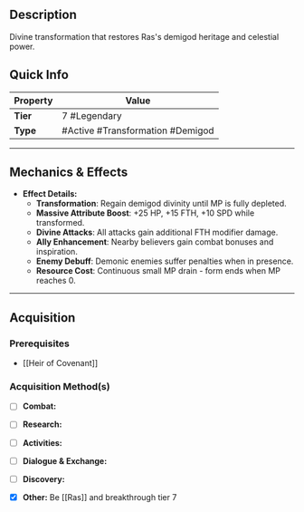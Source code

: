 ## Description
 Divine transformation that restores Ras's demigod heritage and celestial power.

## Quick Info
| Property | Value                          |
| -------- | ------------------------------ |
| **Tier** | 7 #Legendary                   |
| **Type** | #Active #Transformation #Demigod |

---

## Mechanics & Effects
- **Effect Details:**
    - **Transformation**: Regain demigod divinity until MP is fully depleted.
    - **Massive Attribute Boost**: +25 HP, +15 FTH, +10 SPD while transformed.
    - **Divine Attacks**: All attacks gain additional FTH modifier damage.
    - **Ally Enhancement**: Nearby believers gain combat bonuses and inspiration.
    - **Enemy Debuff**: Demonic enemies suffer penalties when in presence.
    - **Resource Cost**: Continuous small MP drain - form ends when MP reaches 0.

---

## Acquisition
### Prerequisites
- [[Heir of Covenant]]

### Acquisition Method(s)
- [ ] **Combat:** 
- [ ] **Research:** 
- [ ] **Activities:** 
- [ ] **Dialogue & Exchange:** 
- [ ] **Discovery:** 
- [x] **Other:** Be [[Ras]] and breakthrough tier 7

